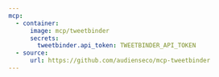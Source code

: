 ```yaml
---
mcp:
  - container:
      image: mcp/tweetbinder
      secrets:
        tweetbinder.api_token: TWEETBINDER_API_TOKEN
  - source:
      url: https://github.com/audienseco/mcp-tweetbinder
---
```

